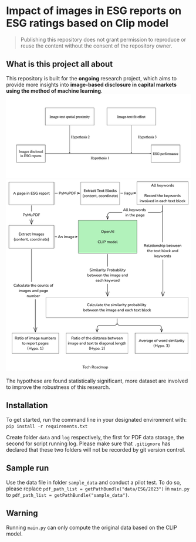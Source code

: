# Impact of images in ESG reports on ESG ratings based on Clip model
> Publishing this repository does not grant permission to reproduce or reuse the content without the consent of the repository owner.

## What is this project all about
This repository is built for the **ongoing** research project, which aims to provide more insights into **image-based disclosure in capital markets using the method of machine learning**. 
![Hypothesis Development](./img/Hypothesis%20Development.png)
![TechRoadmap](./img/TechRoadmap.png)

The hypothese are found statistically significant, more dataset are involved to improve the robustness of this research.

## Installation 
To get started, run the command line in your designated environment with: 
`pip install -r requirements.txt`


Create folder `data` and `log` respectively, the first for PDF data storage, the second for script running log. Please make sure that `.gitignore` has declared that these two folders will not be recorded by git version control. 


## Sample run
Use the data file in folder `sample_data` and conduct a pilot test. To do so, please replace `pdf_path_list = getPathBundle("data/ESG/2023")` in `main.py` to `pdf_path_list = getPathBundle("sample_data")`.

## Warning
Running `main.py` can only compute the original data based on the CLIP model. 
